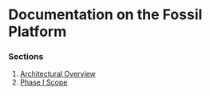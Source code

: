 # Documentation on the Fossil Platform

### Sections

1. [Architectural Overview](../pages/architecture.md)
2. [Phase I Scope](../pages/phase-1.md)
